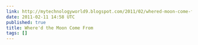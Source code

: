 ```yaml
---
link: http://mytechnologyworld9.blogspot.com/2011/02/whered-moon-come-from.html
date: 2011-02-11 14:58 UTC
published: true
title: Where'd the Moon Come From
tags: []
---
```



